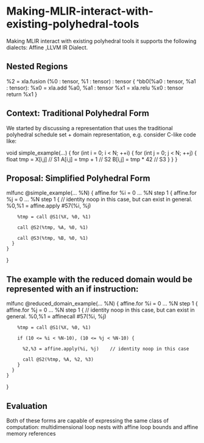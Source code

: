 # Making-MLIR-interact-with-existing-polyhedral-tools
Making MLIR interact with existing polyhedral tools
it supports the following dialects:
Affine ,LLVM IR Dialect.


<h2>Nested Regions</h2>

%2 = xla.fusion (%0 : tensor<f32>, %1 : tensor<f32>) : tensor<f32> {
 ^bb0(%a0 : tensor<f32>, %a1 : tensor<f32>):
 %x0 = xla.add %a0, %a1 : tensor<f32>
 %x1 = xla.relu %x0 : tensor<f32>
 return %x1
 }
 
<h2>Context: Traditional Polyhedral Form</h2>
We started by discussing a representation that uses the traditional polyhedral schedule set + domain representation, e.g. consider C-like code like:


  void simple_example(...) {
    for (int i = 0; i < N; ++i) {
      for (int j = 0; j < N; ++j) {
         float tmp = X[i,j]    // S1
         A[i,j] = tmp + 1      // S2
         B[i,j] = tmp * 42     // S3
       }
    }
  }
  <h2>Proposal: Simplified Polyhedral Form</h2>
mlfunc @simple_example(... %N) {
    affine.for %i = 0 ... %N step 1 {
      affine.for %j = 0 ... %N step 1 {
        // identity noop in this case, but can exist in general.
        %0,%1 = affine.apply #57(%i, %j)

        %tmp = call @S1(%X, %0, %1)

        call @S2(%tmp, %A, %0, %1)

        call @S3(%tmp, %B, %0, %1)
      }
    }
  }

<h2>The example with the reduced domain would be represented with an if instruction:</h2>

  mlfunc @reduced_domain_example(... %N) {
    affine.for %i = 0 ... %N step 1 {
      affine.for %j = 0 ... %N step 1 {
        // identity noop in this case, but can exist in general.
        %0,%1 = affinecall #57(%i, %j)

        %tmp = call @S1(%X, %0, %1)

        if (10 <= %i < %N-10), (10 <= %j < %N-10) {

          %2,%3 = affine.apply(%i, %j)    // identity noop in this case

          call @S2(%tmp, %A, %2, %3)
        }
      }
    }
  }
  <h2>Evaluation</h2>
Both of these forms are capable of expressing the same class of computation: multidimensional loop nests with affine loop bounds and affine memory references
